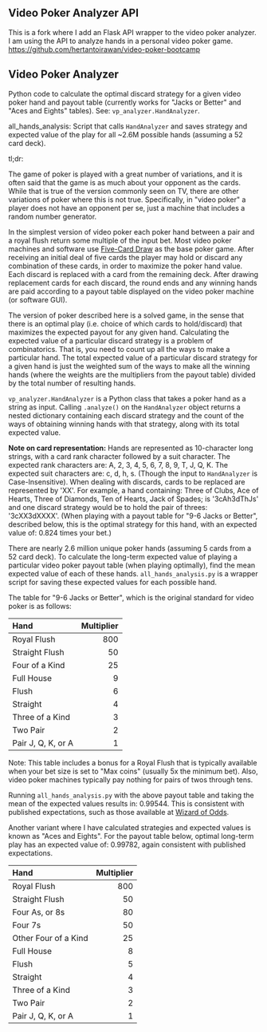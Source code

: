## Video Poker Analyzer API

This is a fork where I add an Flask API wrapper to the video poker analyzer.
I am using the API to analyze hands in a personal video poker game.
https://github.com/hertantoirawan/video-poker-bootcamp

## Video Poker Analyzer

Python code to calculate the optimal discard strategy for a given video poker hand and payout table (currently works for "Jacks or Better" and "Aces and Eights" tables). See: `vp_analyzer.HandAnalyzer`.

all_hands_analysis: Script that calls `HandAnalyzer` and saves strategy and expected value of the play for all ~2.6M possible hands (assuming a 52 card deck).

tl;dr:

The game of poker is played with a great number of variations, and it is often said that the game is as much about your opponent as the cards. While that is true of the version commonly seen on TV, there are other variations of poker where this is not true. Specifically, in "video poker" a player does not have an opponent per se, just a machine that includes a random number generator.

In the simplest version of video poker each poker hand between a pair and a royal flush return some multiple of the input bet. Most video poker machines and software use [Five-Card Draw](https://en.wikipedia.org/wiki/Five-card_draw) as the base poker game. After receiving an initial deal of five cards the player may hold or discard any combination of these cards, in order to maximize the poker hand value. Each discard is replaced with a card from the remaining deck. After drawing replacement cards for each discard, the round ends and any winning hands are paid according to a payout table displayed on the video poker machine (or software GUI).

The version of poker described here is a solved game, in the sense that there is an optimal play (i.e. choice of which cards to hold/discard) that maximizes the expected payout for any given hand. Calculating the expected value of a particular discard strategy is a problem of combinatorics. That is, you need to count up all the ways to make a particular hand. The total expected value of a particular discard strategy for a given hand is just the weighted sum of the ways to make all the winning hands (where the weights are the multipliers from the payout table) divided by the total number of resulting hands.

`vp_analyzer.HandAnalyzer` is a Python class that takes a poker hand as a string as input. Calling `.analyze()` on the `HandAnalyzer` object returns a nested dictionary containing each discard strategy and the count of the ways of obtaining winning hands with that strategy, along with its total expected value.

**Note on card representation:** Hands are represented as 10-character long strings, with a card rank character followed by a suit character. The expected rank characters are: A, 2, 3, 4, 5, 6, 7, 8, 9, T, J, Q, K. The expected suit characters are: c, d, h, s. (Though the input to `HandAnalyzer` is Case-Insensitive). When dealing with discards, cards to be replaced are represented by 'XX'. For example, a hand containing: Three of Clubs, Ace of Hearts, Three of Diamonds, Ten of Hearts, Jack of Spades; is '3cAh3dThJs' and one discard strategy would be to hold the pair of threes: '3cXX3dXXXX'. (When playing with a payout table for "9-6 Jacks or Better", described below, this is the optimal strategy for this hand, with an expected value of: 0.824 times your bet.)

There are nearly 2.6 million unique poker hands (assuming 5 cards from a 52 card deck). To calculate the long-term expected value of playing a particular video poker payout table (when playing optimally), find the mean expected value of each of these hands. `all_hands_analysis.py` is a wrapper script for saving these expected values for each possible hand.

The table for "9-6 Jacks or Better", which is the original standard for video poker is as follows:

| Hand               | Multiplier |
| :----------------- | ---------: |
| Royal Flush        |        800 |
| Straight Flush     |         50 |
| Four of a Kind     |         25 |
| Full House         |          9 |
| Flush              |          6 |
| Straight           |          4 |
| Three of a Kind    |          3 |
| Two Pair           |          2 |
| Pair J, Q, K, or A |          1 |

Note: This table includes a bonus for a Royal Flush that is typically available when your bet size is set to "Max coins" (usually 5x the minimum bet). Also, video poker machines typically pay nothing for pairs of twos through tens.

Running `all_hands_analysis.py` with the above payout table and taking the mean of the expected values results in: 0.99544. This is consistent with published expectations, such as those available at [Wizard of Odds](https://wizardofodds.com/games/video-poker/).

Another variant where I have calculated strategies and expected values is known as "Aces and Eights". For the payout table below, optimal long-term play has an expected value of: 0.99782, again consistent with published expectations.

| Hand                 | Multiplier |
| :------------------- | ---------: |
| Royal Flush          |        800 |
| Straight Flush       |         50 |
| Four As, or 8s       |         80 |
| Four 7s              |         50 |
| Other Four of a Kind |         25 |
| Full House           |          8 |
| Flush                |          5 |
| Straight             |          4 |
| Three of a Kind      |          3 |
| Two Pair             |          2 |
| Pair J, Q, K, or A   |          1 |
